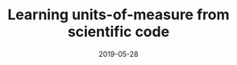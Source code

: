 ---
type: workshop
authors:
  - Matthew Danish
  - Miltiadis Allamanis
  - Marc Brockschmidt
  - Andrew Rice
  - Dominic Orchard
title: "Learning units-of-measure from scientific code"
note: "2019 IEEE/ACM 14th International Workshop on Software Engineering for Science (SE4Science)"
venue: "SE4Science@ICSE 2019"
date: 2019-05-28
resource:
  type: pdf
  pdf-url: https://www.cs.kent.ac.uk/~dao7/publ/learning-units-se4science.pdf
  bibtex: 2019-SE4S
---
